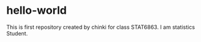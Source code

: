 # hello-world
This is first repository created by chinki for class  STAT6863.
I am statistics Student.
